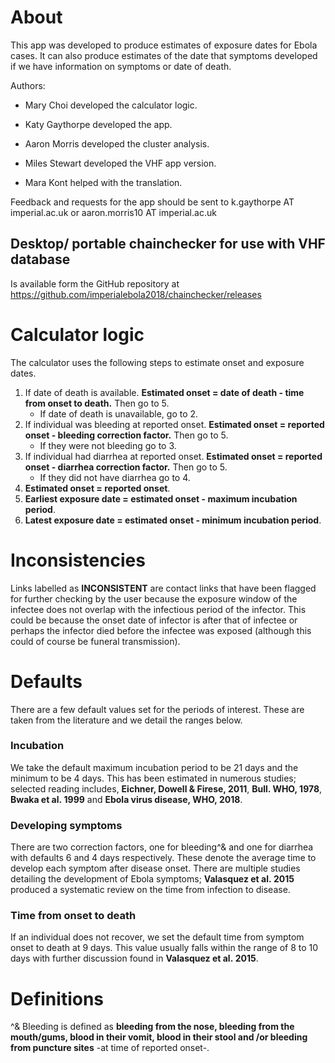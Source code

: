 About
=====

This app was developed to produce estimates of exposure dates for Ebola
cases. It can also produce estimates of the date that symptoms developed
if we have information on symptoms or date of death.

Authors:

-   Mary Choi developed the calculator logic.

-   Katy Gaythorpe developed the app.

-   Aaron Morris developed the cluster analysis.

-   Miles Stewart developed the VHF app version.

-   Mara Kont helped with the translation.

Feedback and requests for the app should be sent to k.gaythorpe AT
imperial.ac.uk or aaron.morris10 AT imperial.ac.uk

Desktop/ portable chainchecker for use with VHF database
--------------------------------------------------------

Is available form the GitHub repository at
<a href="https://github.com/imperialebola2018/chainchecker/releases" class="uri">https://github.com/imperialebola2018/chainchecker/releases</a>

Calculator logic
================

The calculator uses the following steps to estimate onset and exposure
dates.

1.  If date of death is available. **Estimated onset = date of death -
    time from onset to death.** Then go to 5.
    -   If date of death is unavailable, go to 2.
2.  If individual was bleeding at reported onset. **Estimated onset =
    reported onset - bleeding correction factor.** Then go to 5.
    -   If they were not bleeding go to 3.
3.  If individual had diarrhea at reported onset. **Estimated onset =
    reported onset - diarrhea correction factor.** Then go to 5.
    -   If they did not have diarrhea go to 4.
4.  **Estimated onset = reported onset**.
5.  **Earliest exposure date = estimated onset - maximum incubation
    period**.
6.  **Latest exposure date = estimated onset - minimum incubation
    period**.

Inconsistencies
===============

Links labelled as **INCONSISTENT** are contact links that have been
flagged for further checking by the user because the exposure window of
the infectee does not overlap with the infectious period of the
infector. This could be because the onset date of infector is after that
of infectee or perhaps the infector died before the infectee was exposed
(although this could of course be funeral transmission).

Defaults
========

There are a few default values set for the periods of interest. These
are taken from the literature and we detail the ranges below.

### Incubation

We take the default maximum incubation period to be 21 days and the
minimum to be 4 days. This has been estimated in numerous studies;
selected reading includes, **Eichner, Dowell & Firese, 2011**, **Bull.
WHO, 1978**, **Bwaka et al. 1999** and **Ebola virus disease, WHO,
2018**.

### Developing symptoms

There are two correction factors, one for bleeding^& and one for
diarrhea with defaults 6 and 4 days respectively. These denote the
average time to develop each symptom after disease onset. There are
multiple studies detailing the development of Ebola symptoms;
**Valasquez et al. 2015** produced a systematic review on the time from
infection to disease.

### Time from onset to death

If an individual does not recover, we set the default time from symptom
onset to death at 9 days. This value usually falls within the range of 8
to 10 days with further discussion found in **Valasquez et al. 2015**.

Definitions
===========

^& Bleeding is defined as **bleeding from the nose, bleeding from the
mouth/gums, blood in their vomit, blood in their stool and /or bleeding
from puncture sites** -at time of reported onset-.

